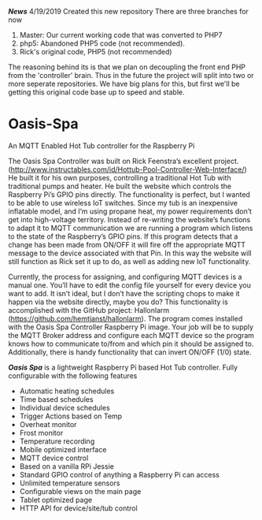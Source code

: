 _**News**_
4/19/2019
Created this new repository 
There are three branches for now
1. Master: Our current working code that was converted to PHP7
2. php5: Abandoned PHP5 code (not recommended).
3. Rick's original code, PHP5 (not recommended)

The reasoning behind its is that we plan on decoupling the front end PHP from the 'controller' brain. Thus in the future the project will split into two or more seperate repositories. We have big plans for this, but first we'll be getting this original code base up to speed and stable. 

# Oasis-Spa
An MQTT Enabled Hot Tub controller for the Raspberry Pi

The Oasis Spa Controller was built on Rick Feenstra’s excellent project. (http://www.instructables.com/id/Hottub-Pool-Controller-Web-Interface/)  He built it for his own purposes, controlling a traditional Hot Tub with traditional pumps and heater. He built the website which controls the Raspberry Pi’s GPIO pins directly. The functionality is perfect, but I wanted to be able to use wireless IoT switches. Since my tub is an inexpensive inflatable model, and I’m using propane heat, my power requirements don’t get into high-voltage territory. Instead of re-writing the website’s functions to adapt it to MQTT communication we are running a program which listens to the state of the Raspberry’s GPIO pins. If this program detects that a change has been made from ON/OFF it will fire off the appropriate MQTT message to the device associated with that Pin. In this way the website will still function as Rick set it up to do, as well as adding new IoT functionality.

Currently, the process for assigning, and configuring MQTT devices is a manual one. You’ll have to edit the config file yourself for every device you want to add. It isn’t ideal, but I don’t have the scripting chops to make it happen via the website directly, maybe you do? This functionality is accomplished with the GitHub project: Hallonlarm (https://github.com/hemtjanst/hallonlarm). The program comes installed with the Oasis Spa Controller Raspberry Pi image. Your job will be to supply the MQTT Broker address and configure each MQTT device so the program knows how to communicate to/from and which pin it should be assigned to. Additionally, there is handy functionality that can invert ON/OFF (1/0) state.

_**Oasis Spa**_ is a lightweight Raspberry Pi based Hot Tub controller. Fully configurable with the following features

*  Automatic heating schedules
*  Time based schedules
*  Individual device schedules
*  Trigger Actions based on Temp
*  Overheat monitor 
*  Frost monitor
*  Temperature recording
*  Mobile optimized interface
*  MQTT device control
*  Based on a vanilla RPi Jessie
*  Standard GPIO control of anything a Raspberry Pi can access
*  Unlimited temperature sensors
*  Configurable views on the main page
*  Tablet optimized page
*  HTTP API for device/site/tub control
